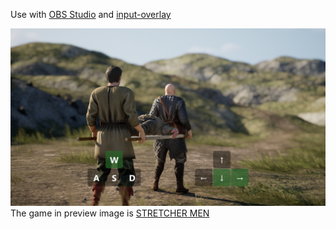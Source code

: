 Use with [OBS Studio](https://obsproject.com/) and [input-overlay](https://github.com/univrsal/input-overlay)

![preview image of how this preset looks like](preview.png)
The game in preview image is [STRETCHER MEN](https://store.steampowered.com/app/2884650/STRETCHER_MEN/)

